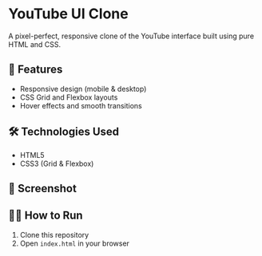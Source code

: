 # YouTube UI Clone

A pixel-perfect, responsive clone of the YouTube interface built using pure HTML and CSS.

## 🚀 Features
- Responsive design (mobile & desktop)
- CSS Grid and Flexbox layouts
- Hover effects and smooth transitions

## 🛠️ Technologies Used
- HTML5
- CSS3 (Grid & Flexbox)

## 📸 Screenshot

## 🏃‍♂️ How to Run
1. Clone this repository
2. Open `index.html` in your browser
